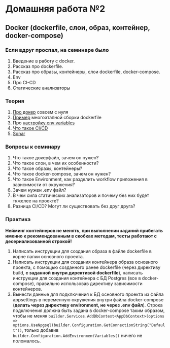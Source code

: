 # Домашняя работа №2

## Docker (dockerfile, слои, образ, контейнер, docker-compose)

### Если вдруг проспал, на семинаре было
1) Введение в работу с docker.
2) Рассказ про dockerfile.
3) Рассказ про образы, контейнеры, слои dockerfile, docker-compose.
4) Env
5) Про CI-CD
6) Статические анализаторы

### Теория
1. [Про докер](https://learn.microsoft.com/ru-ru/dotnet/core/docker/build-container?tabs=windows) совсем с нуля
2. [Пример](https://learn.microsoft.com/ru-ru/aspnet/core/host-and-deploy/docker/building-net-docker-images?view=aspnetcore-7.0) многоэтапной сборки dockerfile
3. Про [настройку env variables](https://docs.docker.com/compose/environment-variables/set-environment-variables/)
4. [Что такое CI/CD](https://habr.com/ru/companies/otus/articles/515078/)
5. [Sonar](https://sonarcloud.io/)

### Вопросы к семинару
1) Что такое докерфайл, зачем он нужен?
2) Что такое слои, в чем их особенности?
3) Что такое образы, контейнеры?
4) Что такое docker-compose, зачем он нужен?
5) Что такое Environment, как разделить workflow приложения в зависимости от окружения?
6) Зачем нужен .env файл?
7) В чем сила статических анализаторов и почему без них будет тяжелее на проекте?
8) Разница CI/CD? Могут ли существовать без друг друга?

### Практика
**Нейминг контейнеров не менять, при выполнении заданий прибегать именно к рекомендованным в скобках методам, тесты работают с десериализованной строкой!**
1) Написать инструкции для создания образа в файле dockerfile в корне папки основного проекта.
2) Написать инструкции для создания контейнера образа основного проекта,
с помощью созданного ранее dockerfile (через директиву build, **с заданной внутри директивой dockerfile**), написать инструкции для создания контейнера с БД Postgres (все в docker-compose), правильно использовав директиву зависимости контейнеров.
3) Вынести данные для подключения к БД основного проекта из файла appsettings в переменную окружения внутри файла docker-compose (**делать через директиву environment, не через .env файл**). 
Строка подключения должна быть задана в docker-compose таким образом, чтобы не меняя 
`builder.Services.AddDbContext<AppDbContext>(options =>
   options.UseNpgsql(builder.Configuration.GetConnectionString("Default"))`, только добавив `builder.Configuration.AddEnvironmentVariables()` ничего не поломалось.


